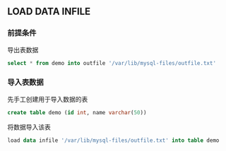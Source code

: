 ## LOAD DATA INFILE

### 前提条件

导出表数据

```sql
select * from demo into outfile '/var/lib/mysql-files/outfile.txt'
```

### 导入表数据

先手工创建用于导入数据的表

```sql
create table demo (id int, name varchar(50))
```

将数据导入该表

```sql
load data infile '/var/lib/mysql-files/outfile.txt' into table demo
```


